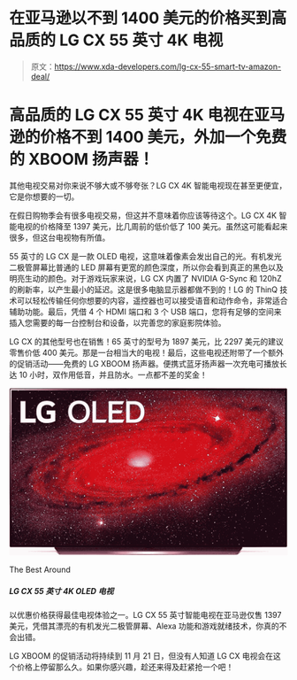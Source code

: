 # 在亚马逊以不到 1400 美元的价格买到高品质的 LG CX 55 英寸 4K 电视

> 原文：<https://www.xda-developers.com/lg-cx-55-smart-tv-amazon-deal/>

# 高品质的 LG CX 55 英寸 4K 电视在亚马逊的价格不到 1400 美元，外加一个免费的 XBOOM 扬声器！

其他电视交易对你来说不够大或不够夸张？LG CX 4K 智能电视现在甚至更便宜，它是你想要的一切。

在假日购物季会有很多电视交易，但这并不意味着你应该等待这个。LG CX 4K 智能电视的价格降至 1397 美元，比几周前的低价低了 100 美元。虽然这可能看起来很多，但这台电视物有所值。

55 英寸的 LG CX 是一款 OLED 电视，这意味着像素会发出自己的光。有机发光二极管屏幕比普通的 LED 屏幕有更宽的颜色深度，所以你会看到真正的黑色以及明亮生动的颜色。对于游戏玩家来说，LG CX 内置了 NVIDIA G-Sync 和 120hZ 的刷新率，以产生最小的延迟。这是很多电脑显示器都做不到的！LG 的 ThinQ 技术可以轻松传输任何你想要的内容，遥控器也可以接受语音和动作命令，非常适合辅助功能。最后，凭借 4 个 HDMI 端口和 3 个 USB 端口，您将有足够的空间来插入您需要的每一台控制台和设备，以完善您的家庭影院体验。

LG CX 的其他型号也在销售！65 英寸的型号为 1897 美元，比 2297 美元的建议零售价低 400 美元。那是一台相当大的电视！最后，这些电视还附带了一个额外的促销活动——免费的 LG XBOOM 扬声器。便携式蓝牙扬声器一次充电可播放长达 10 小时，双作用低音，并且防水。一点都不差的奖金！

 <picture>![For $1,400, you can have one of the best TVs around. The LG CX has wonderful OLED pixels, a powerful processor, and more to make your experience the best.](img/6b6a59131327c3accca2e63298d8e0f4.png)</picture> 

The Best Around

##### LG CX 55 英寸 4K OLED 电视

以优惠价格获得最佳电视体验之一。LG CX 55 英寸智能电视在亚马逊仅售 1397 美元，凭借其漂亮的有机发光二极管屏幕、Alexa 功能和游戏就绪技术，你真的不会出错。

LG XBOOM 的促销活动将持续到 11 月 21 日，但没有人知道 LG CX 电视会在这个价格上停留那么久。如果你感兴趣，趁还来得及赶紧抢一个吧！
